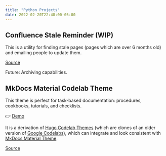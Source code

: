 ```yaml
---
title: "Python Projects"
date: 2022-02-20T22:48:00-05:00
---
```



## Confluence Stale Reminder (WIP)

This is a utility for finding stale pages (pages which are over 6 months old) and emailing people to update them.

[Source](https://gitlab.com/kibblab/confluence-stale-reminder)

Future: Archiving capabilities.

## MkDocs Material Codelab Theme

This theme is perfect for task-based documentation: procedures, cookbooks, tutorials, and checklists.


👉 [Demo](https://kibblab.gitlab.io/codelab-theme-mkdocs-material/guide/)

It is a derivation of [Hugo Codelab Themes](https://hugothemesfree.com/tag/codelabs/) (which are clones of an older version of [Google Codelabs](https://github.com/googlecodelabs/tools)), which can integrate and look consistent with [MkDocs Material Theme](https://squidfunk.github.io/mkdocs-material/).

[Source](https://gitlab.com/kibblab/codelab-theme-mkdocs-material)